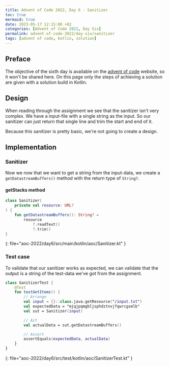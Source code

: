 ```yaml
---
title: Advent of Code 2022, Day 6 - Sanitizer
toc: true
mermaid: true
date: 2023-05-17 12:15:00 +02
categories: [Advent of Code 2022, Day Six]
permalink: advent-of-code-2022/day-six/sanitizer
tags: [advent of code, kotlin, solution]
---
```


## Preface

The objective of the sixth day is available on the [advent of code](https://adventofcode.com/2022/day/6) website, so it won't be shared here. On this page only the steps of achieving a solution are given with a solution build in Kotlin.

## Design

When reading through the assignment we see that the sanitizer isn't very complex. We have a input-file with a single string as the input. So our sanitizer can just return that single line and trim the start and end of it.

Because this sanitizer is pretty basic, we're not going to create a design.

## Implementation

### Sanitizer

Now we now that we want to get a string from the input-data, we create a `getDatastreamBuffers()` method with the return type of `String?`.

#### getStacks method

```kotlin
class Sanitizer(
    private val resource: URL?
) {
    fun getDatastreamBuffers(): String? =
        resource
            ?.readText()
            ?.trim()
}
```
{: file="aoc-2022/day6/src/main/kotlin/aoc/Sanitizer.kt" }

### Test case

To validate that our sanitizer works as expected, we can validate that the output is a string of the test-data we've got from the assignment.

```kotlin
class SanitizerTest {
    @Test
    fun testGetItems() {
        // Arrange
        val input = {}::class.java.getResource("/input.txt")
        val expectedData = "mjqjpqmgbljsphdztnvjfqwrcgsmlb"
        val sut = Sanitizer(input)

        // Act
        val actualData = sut.getDatastreamBuffers()

        // Assert
        assertEquals(expectedData, actualData)
    }
}
```
{: file="aoc-2022/day6/src/test/kotlin/aoc/SanitizerTest.kt" }
